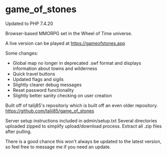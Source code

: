 # game_of_stones


Updated to PHP 7.4.20


Browser-based MMORPG set in the Wheel of Time universe. 

A live version can be played at https://gameofstones.app

Some changes:
- Global map no longer in deprecated .swf format and displays information about towns and wilderness
- Quick travel buttons
- Updated flags and sigils
- Slightly clearer debug messages
- Reset password functionality
- Slightly better sanity checking on user creation

 
Built off of talij85's repositoriy which is built off an even older repository. 
https://github.com/talij85/game_of_stones

Server setup instructions included in admin/setup.txt
Several directories uploaded zipped to simplify upload/download process. Extract all .zip files after pulling.


There is a good chance this won't always be updated to the latest version, so feel free to message me if you need an update. 
